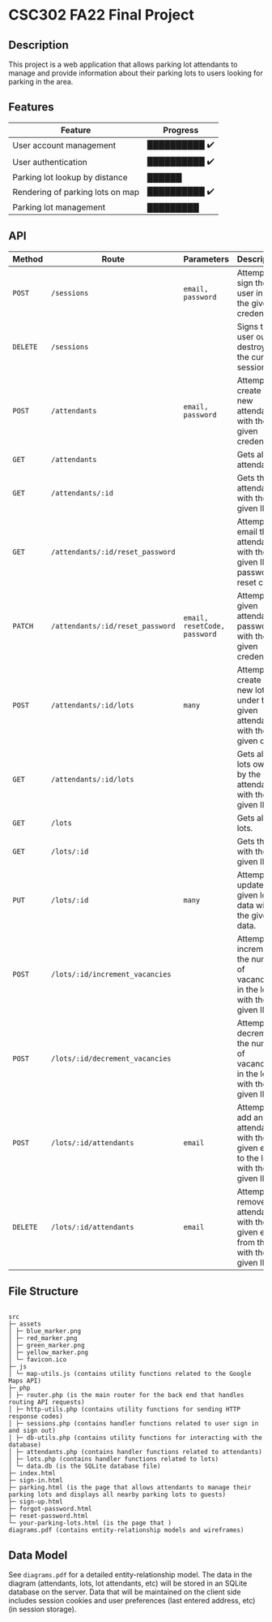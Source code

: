 # CSC302 FA22 Final Project

## Description

This project is a web application that allows parking lot attendants to manage and provide information about their parking lots to users looking for parking in the area.


## Features

| Feature                          | Progress      |
| -------------------------------- | ------------- |
| User account management          | ██████████ ✔️ |
| User authentication              | ██████████ ✔️ |
| Parking lot lookup by distance   | ██████        |
| Rendering of parking lots on map | ██████████ ✔️ |
| Parking lot management           | █████████     |

## API

| Method   | Route                            | Parameters                   | Description                                                                          |
| -------- | -------------------------------- | ---------------------------- | ------------------------------------------------------------------------------------ |
| `POST`   | `/sessions`                      | `email, password`            | Attempts to sign the user in with the given credentials.                             |
| `DELETE` | `/sessions`                      |                              | Signs the user out by destroying the current session.                                |
| `POST`   | `/attendants`                    | `email, password`            | Attempts to create a new attendant with the given credentials.                       |
| `GET`    | `/attendants`                    |                              | Gets all the attendants.                                                             |
| `GET`    | `/attendants/:id`                |                              | Gets the attendant with the given ID.                                                |
| `GET`    | `/attendants/:id/reset_password` |                              | Attempts to email the attendant with the given ID a password reset code.             |
| `PATCH`  | `/attendants/:id/reset_password` | `email, resetCode, password` | Attempts to given attendant's password with the given credentials.                   |
| `POST`   | `/attendants/:id/lots`           | `many`                       | Attempts to create a new lot under the given attendant with the given data.          |
| `GET`    | `/attendants/:id/lots`           |                              | Gets all the lots owned by the attendant with the given ID.                          |
| `GET`    | `/lots`                          |                              | Gets all the lots.                                                                   |
| `GET`    | `/lots/:id`                      |                              | Gets the lot with the given ID.                                                      |
| `PUT`    | `/lots/:id`                      | `many`                       | Attempts to update the given lot's data with the given data.                         |
| `POST`   | `/lots/:id/increment_vacancies`  |                              | Attempts to increment the number of vacancies in the lot with the given ID.          |
| `POST`   | `/lots/:id/decrement_vacancies`  |                              | Attempts to decrement the number of vacancies in the lot with the given ID.          |
| `POST`   | `/lots/:id/attendants`           | `email`                      | Attempts to add an attendant with the given email to the lot with the given ID.      |
| `DELETE` | `/lots/:id/attendants`           | `email`                      | Attempts to remove an attendant with the given email from the lot with the given ID. |

## File Structure

```

src
├─ assets
│ ├─ blue_marker.png
│ ├─ red_marker.png
│ ├─ green_marker.png
│ ├─ yellow_marker.png
│ └─ favicon.ico
├─ js
│ └─ map-utils.js (contains utility functions related to the Google Maps API)
├─ php
│ ├─ router.php (is the main router for the back end that handles routing API requests)
│ ├─ http-utils.php (contains utility functions for sending HTTP response codes)
│ ├─ sessions.php (contains handler functions related to user sign in and sign out)
│ ├─ db-utils.php (contains utility functions for interacting with the database)
│ ├─ attendants.php (contains handler functions related to attendants)
│ ├─ lots.php (contains handler functions related to lots)
│ └─ data.db (is the SQLite database file)
├─ index.html
├─ sign-in.html
├─ parking.html (is the page that allows attendants to manage their parking lots and displays all nearby parking lots to guests)
├─ sign-up.html
├─ forgot-password.html
├─ reset-password.html
└─ your-parking-lots.html (is the page that )
diagrams.pdf (contains entity-relationship models and wireframes)

```

## Data Model

See `diagrams.pdf` for a detailed entity-relationship model. The data in the diagram (attendants, lots, lot attendants, etc) will be stored in an SQLite database on the server. Data that will be maintained on the client side includes session cookies and user preferences (last entered address, etc) (in session storage).
